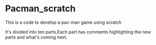 # Pacman_scratch

This is a code to develop a pac-man game using scratch

 It's divided into ten parts.Each part has comments highlighting the new parts and what's coming next.
 
 
